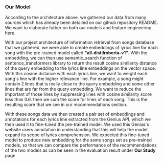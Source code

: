 ### Our Model

According to the architecture above, we gathered our data from many sources which has already been detailed on our github repository README. We want to elaborate futher on both our models and feature engineering here. 

With our project architecture of information retrieval from songs database that we gathered, we were able to create embeddings of lyrics line for each song with the pre-trained model called **"all-distilroberta-v1"**. With the embedding, we can then use semantic_search function of sentence_transformers library to return the result cosine similarity distance of the query embedding to the lyrics line embeddings on the vector space. With this cosine distance with each lyrics line, we want to weight each song's line with the higher relevance line. For example, a song might contain 2 lines that is really close to the query embedding and some other lines that are far from the query embedding. We want to reduce the important of those lines by suppressing lines with cosine similarity score less than 0.6. then we sum the score for lines of each song. This is the resulting score that we see in our recommendations section.

With these songs data we then created a pair set of embeddings and annotations for each lyrics line extracted from the Genius API, which we then used it to fine-tuned the pre-trained model. We used this Genius's website users annotation in understanding that this will help the model expand its scope of lyrics comprehension. We expected this fine-tuned model to produce new embedding for the same songs set as pre-trained models, so that we can compare the performance of the recommendations of the two models as can be seen in the evaluation result under **Our Study** page





